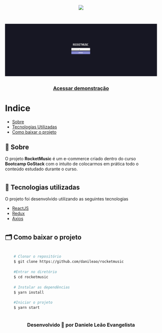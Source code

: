<h1 align="center">
 <img src="https://ik.imagekit.io/kudysak8uv/logo2_wkzFleEF6.png">
</h1>

<h1>
    <img src="public/apresentacao.gif">
</h1>

<h3 align="center">
    <a href="https://rocketmusics.herokuapp.com/">Acessar demonstração</a>
</h3>

# Indice

- [Sobre](#🔖-Sobre)
- [Tecnologias Utilizadas](#🚀-Tecnologias-utilizadas)
- [Como baixar o projeto](#🗂-Como-baixar-o-projeto)

## 🔖 Sobre

O projeto **RocketMusic** é um e-commerce criado dentro do curso **Bootcamp GoStack**
com o intuito de colocarmos em prática todo o conteúdo estudado durante o curso.

<h1></h1>

## 🚀 Tecnologias utilizadas

O projeto foi desenvolvido utilizando as seguintes tecnologias

- [ReactJS](https://reactjs.org)
- [Redux](https://redux.org)
- [Axios](https://github.com/axios)

<h1></h1>

## 🗂 Como baixar o projeto

```bash

    # Clonar o repositório
    $ git clone https://github.com/danileao/rocketmusic

    #Entrar no diretório
    $ cd rocketmusic

    # Instalar as dependências
    $ yarn install

    #Iniciar o projeto
    $ yarn start
```

<h1></h1>
<h3 align="center">
Desenvolvido 💜 por Daniele Leão Evangelista
</h3>
